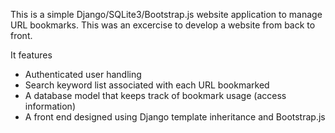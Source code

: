 This is a simple Django/SQLite3/Bootstrap.js website application to manage URL bookmarks. This was an excercise to develop a website from back to front.

It features

* Authenticated user handling
* Search keyword list associated with each URL bookmarked
* A database model that keeps track of bookmark usage (access information)
* A front end designed using Django template inheritance and Bootstrap.js


